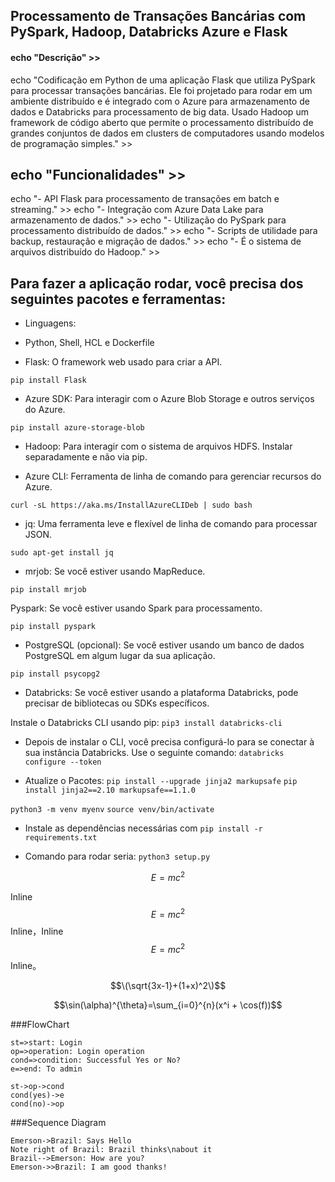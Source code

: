 ## Processamento de Transações Bancárias com PySpark, Hadoop, Databricks Azure e Flask

#### echo "Descrição" >> ####

echo "Codificação em Python de uma aplicação Flask que utiliza PySpark para processar transações bancárias. Ele foi projetado para rodar em um ambiente distribuído e é integrado com o Azure para armazenamento de dados e Databricks para processamento de big data. Usado Hadoop um framework de código aberto que permite o processamento distribuído de grandes conjuntos de dados em clusters de computadores usando modelos de programação simples." >> 

## echo "Funcionalidades" >> ####
echo "- API Flask para processamento de transações em batch e streaming." >> 
echo "- Integração com Azure Data Lake para armazenamento de dados." >> 
echo "- Utilização do PySpark para processamento distribuído de dados." >> 
echo "- Scripts de utilidade para backup, restauração e migração de dados." >> 
echo "- É o sistema de arquivos distribuído do Hadoop." >> 



## Para fazer a aplicação rodar, você precisa dos seguintes pacotes e ferramentas:
- Linguagens:
- Python, Shell, HCL e Dockerfile

- Flask: O framework web usado para criar a API.

``pip install Flask``

- Azure SDK: Para interagir com o Azure Blob Storage e outros serviços do Azure.

``pip install azure-storage-blob``

- Hadoop: Para interagir com o sistema de arquivos HDFS. Instalar separadamente e não via pip.

- Azure CLI: Ferramenta de linha de comando para gerenciar recursos do Azure. 

``curl -sL https://aka.ms/InstallAzureCLIDeb | sudo bash``

- jq: Uma ferramenta leve e flexível de linha de comando para processar JSON.

``sudo apt-get install jq``

- mrjob: Se você estiver usando MapReduce.

``pip install mrjob``

Pyspark: Se você estiver usando Spark para processamento.

``pip install pyspark``

- PostgreSQL (opcional): Se você estiver usando um banco de dados PostgreSQL em algum lugar da sua aplicação.

``pip install psycopg2``

- Databricks: Se você estiver usando a plataforma Databricks, pode precisar de bibliotecas ou SDKs específicos.

Instale o Databricks CLI usando pip:
``pip3 install databricks-cli``

- Depois de instalar o CLI, você precisa configurá-lo para se conectar à sua instância Databricks. 
Use o seguinte comando:
``databricks configure --token``

- Atualize o Pacotes:
``pip install --upgrade jinja2 markupsafe``
``pip install jinja2==2.10 markupsafe==1.1.0``

``python3 -m venv myenv``
``source venv/bin/activate``

 - Instale as dependências necessárias com
``pip install -r requirements.txt``

- Comando para rodar seria:
``python3 setup.py``

     
   
$$E=mc^2$$

Inline $$E=mc^2$$ Inline，Inline $$E=mc^2$$ Inline。

$$\(\sqrt{3x-1}+(1+x)^2\)$$
                    
$$\sin(\alpha)^{\theta}=\sum_{i=0}^{n}(x^i + \cos(f))$$
                
###FlowChart

```flow
st=>start: Login
op=>operation: Login operation
cond=>condition: Successful Yes or No?
e=>end: To admin

st->op->cond
cond(yes)->e
cond(no)->op
```

###Sequence Diagram
                    
```seq
Emerson->Brazil: Says Hello 
Note right of Brazil: Brazil thinks\nabout it 
Brazil-->Emerson: How are you? 
Emerson->>Brazil: I am good thanks!

